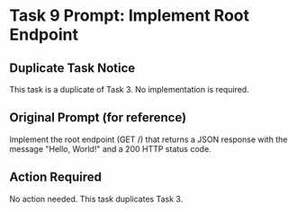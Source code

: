 # Task 9 Prompt: Implement Root Endpoint

## Duplicate Task Notice

This task is a duplicate of Task 3. No implementation is required.

## Original Prompt (for reference)
Implement the root endpoint (GET /) that returns a JSON response with the message "Hello, World!" and a 200 HTTP status code.

## Action Required
No action needed. This task duplicates Task 3.
